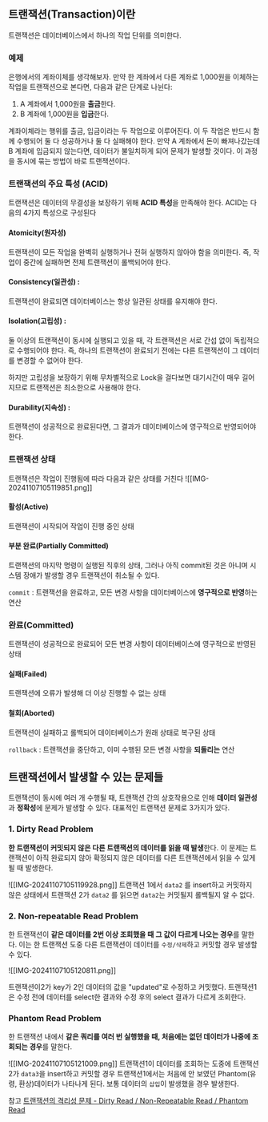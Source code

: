 ## 트랜잭션(Transaction)이란
트랜잭션은 데이터베이스에서 하나의 작업 단위를 의미한다.

### 예제
은행에서의 계좌이체를 생각해보자. 만약 한 계좌에서 다른 계좌로 1,000원을 이체하는 작업을 트랜잭션으로 본다면, 다음과 같은 단계로 나뉜다:

1. A 계좌에서 1,000원을 **출금**한다.
2. B 계좌에 1,000원을 **입금**한다.

계좌이체라는 행위를 출금, 입금이라는 두 작업으로 이루어진다.
이 두 작업은 반드시 함께 수행되어 둘 다 성공하거나 둘 다 실패해야 한다. 만약 A 계좌에서 돈이 빠져나갔는데 B 계좌에 입금되지 않는다면, 데이터가 불일치하게 되어 문제가 발생할 것이다.
이 과정을 동시에 묶는 방법이 바로 트랜잭션이다.

### 트랜잭션의 주요 특성 (ACID)
트랜잭션은 데이터의 무결성을 보장하기 위해 **ACID 특성**을 만족해야 한다. 
ACID는 다음의 4가지 특성으로 구성된다

#### Atomicity(원자성) 
트랜잭션이 모든 작업을 완벽히 실행하거나 전혀 실행하지 않아야 함을 의미한다. 즉, 작업이 중간에 실패하면 전체 트랜잭션이 롤백되어야 한다.

#### Consistency(일관성) : 
트랜잭션이 완료되면 데이터베이스는 항상 일관된 상태를 유지해야 한다.

#### Isolation(고립성) : 
둘 이상의 트랜잭션이 동시에 실행되고 있을 때, 각 트랜잭션은 서로 간섭 없이 독립적으로 수행되어야 한다.
즉, 하나의 트랜잭션이 완료되기 전에는 다른 트랜잭션이 그 데이터를 변경할 수 없어야 한다.

하지만 고립성을 보장하기 위해 무차별적으로 Lock을 걸다보면 대기시간이 매우 길어지므로 트랜잭션은 최소한으로 사용해야 한다.

#### Durability(지속성) : 
트랜잭션이 성공적으로 완료된다면, 그 결과가 데이터베이스에 영구적으로 반영되어야 한다.


### 트랜잭션 상태
트랜잭션은 작업이 진행됨에 따라 다음과 같은 상태를 거친다
![[IMG-20241107105119851.png]]

#### 활성(Active)
트랜잭션이 시작되어 작업이 진행 중인 상태

#### 부분 완료(Partially Committed)
트랜잭션의 마지막 명령이 실행된 직후의 상태, 그러나 아직 commit된 것은 아니며 시스템 장애가 발생할 경우 트랜잭션이 취소될 수 있다.

`commit` : 트랜잭션을 완료하고, 모든 변경 사항을 데이터베이스에 **영구적으로 반영**하는 연산

### 완료(Committed)
트랜잭션이 성공적으로 완료되어 모든 변경 사항이 데이터베이스에 영구적으로 반영된 상태

#### 실패(Failed)
트랜잭션에 오류가 발생해 더 이상 진행할 수 없는 상태

#### 철회(Aborted)
트랜잭션이 실패하고 롤백되어 데이터베이스가 원래 상태로 복구된 상태

`rollback` : 트랜잭션을 중단하고, 이미 수행된 모든 변경 사항을 **되돌리는** 연산



## 트랜잭션에서 발생할 수 있는 문제들
트랜잭션이 동시에 여러 개 수행될 때, 트랜잭션 간의 상호작용으로 인해 **데이터 일관성**과 **정확성**에 문제가 발생할 수 있다. 대표적인 트랜잭션 문제로 3가지가 있다.

### 1. Dirty Read Problem
**한 트랜잭션이 커밋되지 않은 다른 트랜잭션의 데이터를 읽을 때 발생**한다.
이 문제는 트랜잭션이 아직 완료되지 않아 확정되지 않은 데이터를 다른 트랜잭션에서 읽을 수 있게 될 때 발생한다.

![[IMG-20241107105119928.png]]
트랜잭션 1에서 `data2` 를 insert하고 커밋하지 않은 상태에서 
트랜잭션 2가 `data2` 를 읽으면 `data2`는 커밋될지 롤백될지 알 수 없다.

### 2. Non-repeatable Read Problem
한 트랜잭션이 **같은 데이터를 2번 이상 조회했을 때 그 값이 다르게 나오는 경우**를 말한다.
이는 한 트랜잭션 도중 다른 트랜잭션이 데이터를 `수정/삭제`하고 커밋할 경우 발생할 수 있다.

![[IMG-20241107105120811.png]]

트랜잭션이2가 key가 2인 데이터의 값을 "updated"로 수정하고 커밋했다.
트랜잭션1은 수정 전에 데이터를 select한 결과와 수정 후의 select 결과가 다르게 조회한다.

### Phantom Read Problem
한 트랜잭션 내에서 **같은 쿼리를 여러 번 실행했을 때, 처음에는 없던 데이터가 나중에 조회되는 경우**를 말한다.

![[IMG-20241107105121009.png]]
트랜잭션1이 데이터를 조회하는 도중에 트랜잭션2가 `data3`을 insert하고 커밋할 경우 
트랜잭션1에서는 처음에 안 보였던 Phantom(유령, 환상)데이터가 나타나게 된다.
보통 데이터의 `삽입`이 발생했을 경우 발생한다.





참고
[트랜잭션의 격리성 문제 - Dirty Read / Non-Repeatable Read / Phantom Read](https://innovation123.tistory.com/166#2.%20Non-Repeatable%20Read-1)
